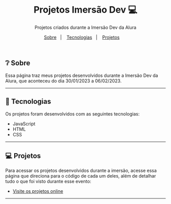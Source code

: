 <h1 align="center">Projetos Imersão Dev 💻</h1>

<p align="center">
Projetos criados durante a Imersão Dev da Alura<br/>
</p>

<p align="center">
  <a href="#-sobre">Sobre</a>&nbsp;&nbsp;&nbsp;|&nbsp;&nbsp;&nbsp;
  <a href="#-tecnologias">Tecnologias</a>&nbsp;&nbsp;&nbsp;|&nbsp;&nbsp;&nbsp;
  <a href="#-projetos">Projetos</a>&nbsp;&nbsp;&nbsp;&nbsp;&nbsp;&nbsp;
</p>


<br>

## ❔ Sobre

Essa página traz meus projetos desenvolvidos durante a Imersão Dev da Alura, que aconteceu do dia 30/01/2023 a 06/02/2023.

---

## 🚀 Tecnologias

Os projetos foram desenvolvidos com as seguintes tecnologias:

- JavaScript
- HTML
- CSS
---
## 💻 Projetos

Para acessar os projetos desenvolvidos durante a imersão, acesse essa página que direciona para o código de cada um deles, além de detalhar tudo o que foi visto durante esse evento: 

- [Visite os projetos online](https://nathaliabeatriz.github.io/projetos-imersao-dev/)

---



